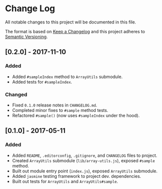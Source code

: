 # Change Log
All notable changes to this project will be documented in this file.

The format is based on [Keep a Changelog](http://keepachangelog.com/) and this project adheres to [Semantic Versioning](http://semver.org/).

## [0.2.0] - 2017-11-10
### Added
- Added `#sampleIndex` method to `ArrayUtils` submodule.
- Added tests for `#sampleIndex`.

### Changed
- Fixed `0.1.0` release notes in `CHANGELOG.md`.
- Completed minor fixes to `#sample` method tests.
- Refactored `#sample()` (now uses `#sampleIndex` under the hood).

## [0.1.0] - 2017-05-11
### Added
- Added `README`, `.editorconfig`, `.gitignore`, and `CHANGELOG` files to project.
- Created `ArrayUtils` submodule (`lib/array-utils.js`), exposed `#sample` method.
- Built out module entry point (`index.js`), exposed `ArrayUtils` submodule.
- Added `jasmine` testing framework to project dev. dependencies.
- Built out tests for `ArrayUtils` and `ArrayUtils#sample`.
